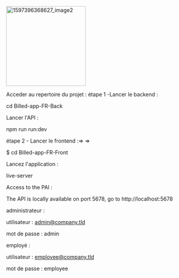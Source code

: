 <img width="213" alt="1597396368627_image2" src="https://github.com/imene-yahiaoui/bill-app/assets/76797190/f67aaf29-3fc8-4167-b7fb-f486e6093b7a">


Acceder au repertoire du projet :
étape 1 -Lancer le backend :

cd Billed-app-FR-Back


Lancer l'API :


npm run run:dev

étape 2 - Lancer le frontend :=> =>


$ cd Billed-app-FR-Front


Lancez l'application :


live-server


Access to the PAI :

The API is locally available on port 5678, go to http://localhost:5678

administrateur :

utilisateur : admin@company.tld 

mot de passe : admin


employé :


utilisateur : employee@company.tld


mot de passe : employee
